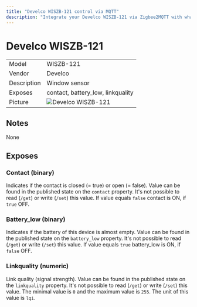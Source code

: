 ```yaml
---
title: "Develco WISZB-121 control via MQTT"
description: "Integrate your Develco WISZB-121 via Zigbee2MQTT with whatever smart home infrastructure you are using without the vendors bridge or gateway."
---
```


<!-- !!!! -->
<!-- ATTENTION: This file is auto-generated through docgen! -->
<!-- You can only edit the "## Notes"-Section. -->
<!-- !!!! -->

# Develco WISZB-121

|     |     |
|-----|-----|
| Model | WISZB-121  |
| Vendor  | Develco  |
| Description | Window sensor |
| Exposes | contact, battery_low, linkquality |
| Picture | ![Develco WISZB-121](https://psi-4ward.github.io/zigbee2mqtt-docs/images/devices/WISZB-121.jpg) |


## Notes

None



## Exposes

### Contact (binary)
Indicates if the contact is closed (= true) or open (= false).
Value can be found in the published state on the `contact` property.
It's not possible to read (`/get`) or write (`/set`) this value.
If value equals `false` contact is ON, if `true` OFF.

### Battery_low (binary)
Indicates if the battery of this device is almost empty.
Value can be found in the published state on the `battery_low` property.
It's not possible to read (`/get`) or write (`/set`) this value.
If value equals `true` battery_low is ON, if `false` OFF.

### Linkquality (numeric)
Link quality (signal strength).
Value can be found in the published state on the `linkquality` property.
It's not possible to read (`/get`) or write (`/set`) this value.
The minimal value is `0` and the maximum value is `255`.
The unit of this value is `lqi`.

